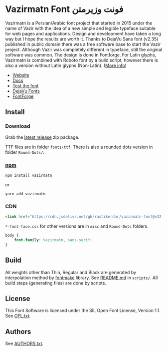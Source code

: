 # Vazirmatn Font فونت وزیرمتن

Vazirmatn is a Persian/Arabic font project that started in 2015 under the name of Vazir with the idea of a new simple and legible typeface suitable for web pages and applications. Design and development have taken a long way but I hope the results are worth it. Thanks to DejaVu Sans font (v2.35) published in public domain there was a free software base to start the Vazir project. Although Vazir was completely different in typeface, still the original software was common. The design is done in Fontforge. For Latin glyphs, Vazirmatn is combined with Roboto font by a build script, however there is also a version without Latin glyphs (Non-Latin). ([More info](https://rastikerdar.github.io/vazirmatn/docs))

- [Website](https://rastikerdar.github.io/vazirmatn)  
- [Docs](https://rastikerdar.github.io/vazirmatn/docs)
- [Test the font](https://rastikerdar.github.io/vazirmatn/lab)
- [DejaVu Fonts](https://dejavu-fonts.github.io)
- [FontForge](https://fontforge.org/)

## Install

### Download

Grab the [latest release](https://github.com/rastikerdar/vazirmatn-font/releases/latest) zip package.

TTF files are in folder `fonts/ttf`. There is also a rounded dots version in folder `Round-Dots/`.

### [npm](https://www.npmjs.com/package/vazirmatn)

```
npm install vazirmatn
```
or
```
yarn add vazirmatn
```

### CDN

```html
<link href="https://cdn.jsdelivr.net/gh/rastikerdar/vazirmatn-font@v32.0.0/Vazirmatn-font-face.css" rel="stylesheet" type="text/css" />
```

`*-font-face.css` for other versions are in `misc` and `Round-Dots` folders.

```css
body {
    font-family: Vazirmatn, sans-serif;
}
```

## Build

All weights other than Thin, Regular and Black are generated by interpolation method by [fontmake](https://github.com/googlefonts/fontmake) library. See [README.md](/scripts/README.md) in `scripts/`. All build steps (generating files) are done by scripts.

## License
This Font Software is licensed under the SIL Open Font License, Version 1.1. See [OFL.txt](OFL.txt).

## Authors
See [AUTHORS.txt](OFL.txt).
